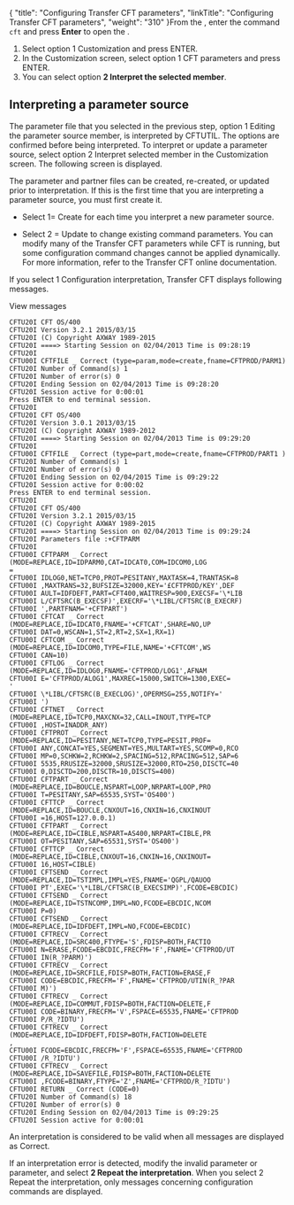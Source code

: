 {
    "title": "Configuring Transfer CFT parameters",
    "linkTitle": "Configuring Transfer CFT parameters",
    "weight": "310"
}From the , enter the command `cft` and press **Enter** to open the .

1. Select option 1 Customization and press ENTER.
1. In the Customization screen, select option 1 CFT parameters and press ENTER.
1. You can select option **2 Interpret the selected member**.

<span id="Interpreting a parameter source"></span>

## Interpreting a parameter source

The parameter file that you selected in the previous step, option 1 Editing the parameter source member, is interpreted by CFTUTIL. The options are confirmed before being interpreted. To interpret or update a parameter source, select option 2 Interpret selected member in the Customization screen. The following screen is displayed.

The parameter and partner files can be created, re-created, or updated prior to interpretation. If this is the first time that you are interpreting a parameter source, you must first create it.

- Select 1= Create for each time you interpret a new parameter source.

<!-- -->

- Select 2 = Update to change existing command parameters. You can modify many of the Transfer CFT parameters while CFT is running, but some configuration command changes cannot be applied dynamically. For more information, refer to the Transfer CFT online documentation.

If you select 1 Configuration interpretation, Transfer CFT displays following messages.

View messages

```
CFTU20I CFT OS/400
CFTU20I Version 3.2.1 2015/03/15
CFTU20I (C) Copyright AXWAY 1989-2015
CFTU20I ====> Starting Session on 02/04/2013 Time is 09:28:19
CFTU20I
CFTU00I CFTFILE _ Correct (type=param,mode=create,fname=CFTPROD/PARM1) CFTU20I Number of Command(s) 1
CFTU20I Number of error(s) 0
CFTU20I Ending Session on 02/04/2013 Time is 09:28:20
CFTU20I Session active for 0:00:01
Press ENTER to end terminal session.
CFTU20I
CFTU20I CFT OS/400
CFTU20I Version 3.0.1 2013/03/15
CFTU20I (C) Copyright AXWAY 1989-2012
CFTU20I ====> Starting Session on 02/04/2013 Time is 09:29:20
CFTU20I
CFTU00I CFTFILE _ Correct (type=part,mode=create,fname=CFTPROD/PART1 )
CFTU20I Number of Command(s) 1
CFTU20I Number of error(s) 0
CFTU20I Ending Session on 02/04/2015 Time is 09:29:22
CFTU20I Session active for 0:00:02
Press ENTER to end terminal session.
CFTU20I
CFTU20I CFT OS/400
CFTU20I Version 3.2.1 2015/03/15
CFTU20I (C) Copyright AXWAY 1989-2015
CFTU20I ====> Starting Session on 02/04/2013 Time is 09:29:24
CFTU20I Parameters file :+CFTPARM
CFTU20I
CFTU00I CFTPARM _ Correct (MODE=REPLACE,ID=IDPARM0,CAT=IDCAT0,COM=IDCOM0,LOG
=
CFTU00I IDLOG0,NET=TCP0,PROT=PESITANY,MAXTASK=4,TRANTASK=8
CFTU00I ,MAXTRANS=32,BUFSIZE=32000,KEY='£CFTPROD/KEY',DEF
CFTU00I AULT=IDFDEFT,PART=CFT400,WAITRESP=900,EXECSF='\*LIB
CFTU00I L/CFTSRC(B_EXECSF)',EXECRF='\*LIBL/CFTSRC(B_EXECRF)
CFTU00I ',PARTFNAM='+CFTPART')
CFTU00I CFTCAT _ Correct (MODE=REPLACE,ID=IDCAT0,FNAME='+CFTCAT',SHARE=NO,UP
CFTU00I DAT=0,WSCAN=1,ST=2,RT=2,SX=1,RX=1)
CFTU00I CFTCOM _ Correct (MODE=REPLACE,ID=IDCOM0,TYPE=FILE,NAME='+CFTCOM',WS
CFTU00I CAN=10)
CFTU00I CFTLOG _ Correct (MODE=REPLACE,ID=IDLOG0,FNAME='CFTPROD/LOG1',AFNAM
CFTU00I E='CFTPROD/ALOG1',MAXREC=15000,SWITCH=1300,EXEC=
'
CFTU00I \*LIBL/CFTSRC(B_EXECLOG)',OPERMSG=255,NOTIFY='
CFTU00I ')
CFTU00I CFTNET _ Correct (MODE=REPLACE,ID=TCP0,MAXCNX=32,CALL=INOUT,TYPE=TCP
CFTU00I ,HOST=INADDR_ANY)
CFTU00I CFTPROT _ Correct (MODE=REPLACE,ID=PESITANY,NET=TCP0,TYPE=PESIT,PROF=
CFTU00I ANY,CONCAT=YES,SEGMENT=YES,MULTART=YES,SCOMP=0,RCO
CFTU00I MP=0,SCHKW=2,RCHKW=2,SPACING=512,RPACING=512,SAP=6
CFTU00I 5535,RRUSIZE=32000,SRUSIZE=32000,RTO=250,DISCTC=40
CFTU00I 0,DISCTD=200,DISCTR=10,DISCTS=400)
CFTU00I CFTPART _ Correct (MODE=REPLACE,ID=BOUCLE,NSPART=LOOP,NRPART=LOOP,PRO
CFTU00I T=PESITANY,SAP=65535,SYST='OS400')
CFTU00I CFTTCP _ Correct (MODE=REPLACE,ID=BOUCLE,CNXOUT=16,CNXIN=16,CNXINOUT
CFTU00I =16,HOST=127.0.0.1)
CFTU00I CFTPART _ Correct (MODE=REPLACE,ID=CIBLE,NSPART=AS400,NRPART=CIBLE,PR
CFTU00I OT=PESITANY,SAP=65531,SYST='OS400')
CFTU00I CFTTCP _ Correct (MODE=REPLACE,ID=CIBLE,CNXOUT=16,CNXIN=16,CNXINOUT=
CFTU00I 16,HOST=CIBLE)
CFTU00I CFTSEND _ Correct (MODE=REPLACE,ID=TSTIMPL,IMPL=YES,FNAME='QGPL/QAUOO
CFTU00I PT',EXEC='\*LIBL/CFTSRC(B_EXECSIMP)',FCODE=EBCDIC)
CFTU00I CFTSEND _ Correct (MODE=REPLACE,ID=TSTNCOMP,IMPL=NO,FCODE=EBCDIC,NCOM
CFTU00I P=0)
CFTU00I CFTSEND _ Correct (MODE=REPLACE,ID=IDFDEFT,IMPL=NO,FCODE=EBCDIC)
CFTU00I CFTRECV _ Correct (MODE=REPLACE,ID=SRC400,FTYPE='S',FDISP=BOTH,FACTIO
CFTU00I N=ERASE,FCODE=EBCDIC,FRECFM='F',FNAME='CFTPROD/UT
CFTU00I IN(R_?PARM)')
CFTU00I CFTRECV _ Correct (MODE=REPLACE,ID=SRCFILE,FDISP=BOTH,FACTION=ERASE,F
CFTU00I CODE=EBCDIC,FRECFM='F',FNAME='CFTPROD/UTIN(R_?PAR
CFTU00I M)')
CFTU00I CFTRECV _ Correct (MODE=REPLACE,ID=COMMUT,FDISP=BOTH,FACTION=DELETE,F
CFTU00I CODE=BINARY,FRECFM='V',FSPACE=65535,FNAME='CFTPROD
CFTU00I P/R_?IDTU')
CFTU00I CFTRECV _ Correct (MODE=REPLACE,ID=IDFDEFT,FDISP=BOTH,FACTION=DELETE
,
CFTU00I FCODE=EBCDIC,FRECFM='F',FSPACE=65535,FNAME='CFTPROD
CFTU00I /R_?IDTU')
CFTU00I CFTRECV _ Correct (MODE=REPLACE,ID=SAVEFILE,FDISP=BOTH,FACTION=DELETE
CFTU00I ,FCODE=BINARY,FTYPE='Z',FNAME='CFTPROD/R_?IDTU')
CFTU00I RETURN _ Correct (CODE=0)
CFTU20I Number of Command(s) 18
CFTU20I Number of error(s) 0
CFTU20I Ending Session on 02/04/2013 Time is 09:29:25
CFTU20I Session active for 0:00:01
```

An interpretation is considered to be valid when all messages are displayed as Correct.

If an interpretation error is detected, modify the invalid parameter or parameter, and select **2 Repeat the interpretation**. When you select 2 Repeat the interpretation, only messages concerning configuration commands are displayed.
